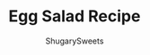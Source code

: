 ---
layout: ../../layouts/MarkdownPostLayout.astro
title: Egg Salad Recipe
author: ShugarySweets
pubDate: 2019-04-17
description: "The Best Egg Salad recipe should be easy, creamy, and perfect for sandwiches! This Classic Egg Salad is my childhood favorite!"
image_url: https://www.shugarysweets.com/wp-content/uploads/2019/04/egg-salad-recipe.jpg
tags: ["Main Dish","American"]
calories: 269
protein: 13
carbohydrates: 1
fats: 23
fiber: 0
ingredients: ["6 large eggs","1/4 cup mayonnaise","1/4 teaspoon kosher salt","1/2 teaspoon Worcestershire sauce","1/2 teaspoon yellow mustard"]
serves: 3
time: "15 minutes"
prepTime: "5 minutes"
instructions: ["First, start by hard boiling your eggs. If you have an instant pot, I find they turn out perfect every time, and are easy to peel. Use my Instant Pot Hard Boiled Eggs Recipe!","If cooking eggs on the stove top, place eggs in a single layer in the saucepan. Cover with cold water. Bring to boil.","Once water is boiling, remove from heat and cover for 8 minutes. After this, place immediately in a bowl of ice water for several minutes. ","Peel hard boiled eggs and place in a bowl. Add mayonnaise, salt, Worcestershire sauce and mustard.","Use a potato masher to combine all the ingredients. You decide how chunky you like YOUR egg salad!"]
nutrition: ["269 calories","1 grams carbohydrates","380 milligrams cholesterol","23 grams fat","0 grams fiber","13 grams protein","5 grams saturated fat","382 milligrams sodium","1 grams sugar","0 grams trans fat","17 grams unsaturated fat"]
---